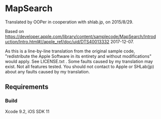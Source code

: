 # MapSearch

Translated by OOPer in cooperation with shlab.jp, on 2015/8/29.

Based on
<https://developer.apple.com/library/content/samplecode/MapSearch/Introduction/Intro.html#//apple_ref/doc/uid/DTS40013332>
2017-12-07.

As this is a line-by-line translation from the original sample code, "redistribute the Apple Software in its entirety and without modifications" would apply. See LICENSE.txt .
Some faults caused by my translation may exist. Not all features tested.
You should not contact to Apple or SHLab(jp) about any faults caused by my translation.

## Requirements

### Build

Xcode 9.2, iOS SDK 11
